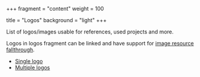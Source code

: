 +++
fragment = "content"
weight = 100

title = "Logos"
background = "light"
+++

List of logos/images usable for references, used projects and more.

<!--more-->

Logos in logos fragment can be linked and have support for [image resource
fallthrough](https://github.com/okkur/syna/blob/master/docs/README.md#image-resource-fallthrough).

- [Single logo](#logos_only)
- [Multiple logos](#logos)
